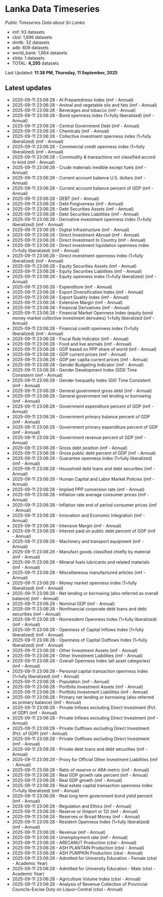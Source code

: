 # Lanka Data Timeseries
*Public Timeseries Data about Sri Lanka*

* imf: 93 datasets
* cbsl: 1,896 datasets
* dmtlk: 32 datasets
* adb: 609 datasets
* world_bank: 1,664 datasets
* sltda: 1 datasets
* TOTAL: **4,295** datasets

Last Updated: **11:38 PM, Thursday, 11 September, 2025**

## Latest updates

* 2025-09-11 23:06:28 - AI Preparedness Index (imf - Annual)
* 2025-09-11 23:06:28 - Animal and vegetable oils and fats (imf - Annual)
* 2025-09-11 23:06:28 - Beverages and tobacco (imf - Annual)
* 2025-09-11 23:06:28 - Bond openness index (1=fully liberalized) (imf - Annual)
* 2025-09-11 23:06:28 - Central Government Debt (imf - Annual)
* 2025-09-11 23:06:28 - Chemicals (imf - Annual)
* 2025-09-11 23:06:28 - Collective investment openness index (1=fully liberalized) (imf - Annual)
* 2025-09-11 23:06:28 - Commercial credit openness index (1=fully liberalized) (imf - Annual)
* 2025-09-11 23:06:28 - Commodity & transactions not classified accord to kind (imf - Annual)
* 2025-09-11 23:06:28 - Crude materials inedible except fuels (imf - Annual)
* 2025-09-11 23:06:28 - Current account balance U.S. dollars (imf - Annual)
* 2025-09-11 23:06:28 - Current account balance percent of GDP (imf - Annual)
* 2025-09-11 23:06:28 - DEBT (imf - Annual)
* 2025-09-11 23:06:28 - Debt Forgiveness (imf - Annual)
* 2025-09-11 23:06:28 - Debt Securities Assets (imf - Annual)
* 2025-09-11 23:06:28 - Debt Securities Liabilities (imf - Annual)
* 2025-09-11 23:06:28 - Derivative investment openness index (1=fully liberalized) (imf - Annual)
* 2025-09-11 23:06:28 - Digital Infrastructure (imf - Annual)
* 2025-09-11 23:06:28 - Direct Investment Abroad (imf - Annual)
* 2025-09-11 23:06:28 - Direct Investment In Country (imf - Annual)
* 2025-09-11 23:06:28 - Direct investment liquidation openness index (1=fully liberalized) (imf - Annual)
* 2025-09-11 23:06:28 - Direct investment openness index (1=fully liberalized) (imf - Annual)
* 2025-09-11 23:06:28 - Equity Securities Assets (imf - Annual)
* 2025-09-11 23:06:28 - Equity Securities Liabilities (imf - Annual)
* 2025-09-11 23:06:28 - Equity openness index (1=fully liberalized) (imf - Annual)
* 2025-09-11 23:06:28 - Expenditure (imf - Annual)
* 2025-09-11 23:06:28 - Export Diversification Index (imf - Annual)
* 2025-09-11 23:06:28 - Export Quality Index (imf - Annual)
* 2025-09-11 23:06:28 - Extensive Margin (imf - Annual)
* 2025-09-11 23:06:28 - Financial Derivatives (imf - Annual)
* 2025-09-11 23:06:28 - Financial Market Openness Index (equity bond money market collective investment derivates) 1=fully liberalized (imf - Annual)
* 2025-09-11 23:06:28 - Financial credit openness index (1=fully liberalized) (imf - Annual)
* 2025-09-11 23:06:28 - Fiscal Rule Indicator (imf - Annual)
* 2025-09-11 23:06:28 - Food and live animals (imf - Annual)
* 2025-09-11 23:06:28 - GDP based on PPP share of world (imf - Annual)
* 2025-09-11 23:06:28 - GDP current prices (imf - Annual)
* 2025-09-11 23:06:28 - GDP per capita current prices (imf - Annual)
* 2025-09-11 23:06:28 - Gender Budgeting Indicator (imf - Annual)
* 2025-09-11 23:06:28 - Gender Development Index (GDI) Time Consistent (imf - Annual)
* 2025-09-11 23:06:28 - Gender Inequality Index (GII) Time Consistent (imf - Annual)
* 2025-09-11 23:06:28 - General government gross debt (imf - Annual)
* 2025-09-11 23:06:28 - General government net lending or borrowing (imf - Annual)
* 2025-09-11 23:06:28 - Government expenditure percent of GDP (imf - Annual)
* 2025-09-11 23:06:28 - Government primary balance percent of GDP (imf - Annual)
* 2025-09-11 23:06:28 - Government primary expenditure percent of GDP (imf - Annual)
* 2025-09-11 23:06:28 - Government revenue percent of GDP (imf - Annual)
* 2025-09-11 23:06:28 - Gross debt position (imf - Annual)
* 2025-09-11 23:06:28 - Gross public debt percent of GDP (imf - Annual)
* 2025-09-11 23:06:28 - Guarantee openness index (1=fully liberalized) (imf - Annual)
* 2025-09-11 23:06:28 - Household debt loans and debt securities (imf - Annual)
* 2025-09-11 23:06:28 - Human Capital and Labor Market Policies (imf - Annual)
* 2025-09-11 23:06:28 - Implied PPP conversion rate (imf - Annual)
* 2025-09-11 23:06:28 - Inflation rate average consumer prices (imf - Annual)
* 2025-09-11 23:06:28 - Inflation rate end of period consumer prices (imf - Annual)
* 2025-09-11 23:06:28 - Innovation and Economic Integration (imf - Annual)
* 2025-09-11 23:06:28 - Intensive Margin (imf - Annual)
* 2025-09-11 23:06:28 - Interest paid on public debt percent of GDP (imf - Annual)
* 2025-09-11 23:06:28 - Machinery and transport equipment (imf - Annual)
* 2025-09-11 23:06:28 - Manufact goods classified chiefly by material (imf - Annual)
* 2025-09-11 23:06:28 - Mineral fuels lubricants and related materials (imf - Annual)
* 2025-09-11 23:06:28 - Miscellaneous manufactured articles (imf - Annual)
* 2025-09-11 23:06:28 - Money market openness index (1=fully liberalized) (imf - Annual)
* 2025-09-11 23:06:28 - Net lending or borrowing (also referred as overall balance) (imf - Annual)
* 2025-09-11 23:06:28 - Nominal GDP (imf - Annual)
* 2025-09-11 23:06:28 - Nonfinancial corporate debt loans and debt securities (imf - Annual)
* 2025-09-11 23:06:28 - Nonresident Openness Index (1=fully liberalized) (imf - Annual)
* 2025-09-11 23:06:28 - Openness of Capital Inflows Index (1=fully liberalized) (imf - Annual)
* 2025-09-11 23:06:28 - Openness of Capital Outflows Index (1=fully liberalized) (imf - Annual)
* 2025-09-11 23:06:28 - Other Investment Assets (imf - Annual)
* 2025-09-11 23:06:28 - Other Investment Liabilities (imf - Annual)
* 2025-09-11 23:06:28 - Overall Openness Index (all asset categories) (imf - Annual)
* 2025-09-11 23:06:28 - Personal capital transaction openness index (1=fully liberalized) (imf - Annual)
* 2025-09-11 23:06:28 - Population (imf - Annual)
* 2025-09-11 23:06:28 - Portfolio Investment Assets (imf - Annual)
* 2025-09-11 23:06:28 - Portfolio Investment Liabilities (imf - Annual)
* 2025-09-11 23:06:28 - Primary net lending or borrowing (also referred as primary balance) (imf - Annual)
* 2025-09-11 23:06:28 - Private Inflows excluding Direct Investment (Pct. of GDP) (imf - Annual)
* 2025-09-11 23:06:28 - Private Inflows excluding Direct Investment (imf - Annual)
* 2025-09-11 23:06:28 - Private Outflows excluding Direct Investment (Pct. of GDP) (imf - Annual)
* 2025-09-11 23:06:28 - Private Outflows excluding Direct Investment (imf - Annual)
* 2025-09-11 23:06:28 - Private debt loans and debt securities (imf - Annual)
* 2025-09-11 23:06:28 - Proxy for Official Other Investment Liabilities (imf - Annual)
* 2025-09-11 23:06:28 - Ratio of reserve or ARA metric (imf - Annual)
* 2025-09-11 23:06:28 - Real GDP growth rate percent (imf - Annual)
* 2025-09-11 23:06:28 - Real GDP growth (imf - Annual)
* 2025-09-11 23:06:28 - Real estate capital transaction openness index (1=fully liberalized) (imf - Annual)
* 2025-09-11 23:06:28 - Real long term government bond yield percent (imf - Annual)
* 2025-09-11 23:06:28 - Regulation and Ethics (imf - Annual)
* 2025-09-11 23:06:28 - Reserve or (Import or 12) (imf - Annual)
* 2025-09-11 23:06:28 - Reserves or Broad Money (imf - Annual)
* 2025-09-11 23:06:28 - Resident Openness Index (1=fully liberalized) (imf - Annual)
* 2025-09-11 23:06:28 - Revenue (imf - Annual)
* 2025-09-11 23:06:28 - Unemployment rate (imf - Annual)
* 2025-09-11 23:06:28 - ARECANUT Production (cbsl - Annual)
* 2025-09-11 23:06:28 - ASH PLANTAIN Production (cbsl - Annual)
* 2025-09-11 23:06:28 - ASH PUMPKIN Production (cbsl - Annual)
* 2025-09-11 23:06:28 - Admitted for University Education - Female (cbsl - Academic Year)
* 2025-09-11 23:06:28 - Admitted for University Education - Male (cbsl - Academic Year)
* 2025-09-11 23:06:28 - Agriculture Volume Index (cbsl - Annual)
* 2025-09-11 23:06:28 - Analysis of Revenue Collection of Provincial Councils-Excise Duty on Liquor-Central (cbsl - Annual)
